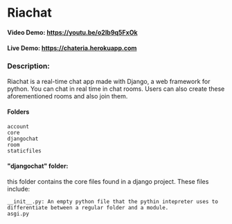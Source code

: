 # Riachat
#### Video Demo: https://youtu.be/o2Ib9q5FxOk
#### Live Demo: https://chateria.herokuapp.com
### Description:
Riachat is a real-time chat app made with Django, a web framework for python. You can chat in real time in chat rooms. Users can also create these aforementioned rooms and also join them.

#### Folders
    account
    core
    djangochat
    room
    staticfiles

#### "djangochat" folder:
this folder contains the core files found in a django project. These files include:
    
    __init__.py: An empty python file that the pythin intepreter uses to differentiate between a regular folder and a module.
    asgi.py
